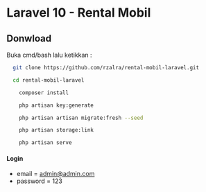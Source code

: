 # Laravel 10 - Rental Mobil

## Donwload

Buka cmd/bash lalu ketikkan :

```bash
  git clone https://github.com/rzalra/rental-mobil-laravel.git
```

```bash
  cd rental-mobil-laravel
```


```bash
    composer install
```

```bash
    php artisan key:generate
```

```bash
    php artisan artisan migrate:fresh --seed
```

```bash
    php artisan storage:link
```

```bash
    php artisan serve
```

#### Login

-   email = admin@admin.com
-   password = 123
